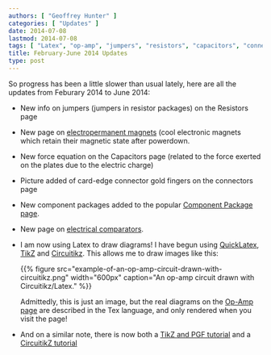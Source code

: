 ```yaml
---
authors: [ "Geoffrey Hunter" ]
categories: [ "Updates" ]
date: 2014-07-08
lastmod: 2014-07-08
tags: [ "Latex", "op-amp", "jumpers", "resistors", "capacitors", "connectors", "component packages", "circuitikz", "tikz" ] 
title: February-June 2014 Updates
type: post
---
```


So progress has been a little slower than usual lately, here are all the updates from Feburary 2014 to June 2014:

* New info on jumpers (jumpers in resistor packages) on the Resistors page

* New page on [electropermanent magnets](/electronics/components/electropermanent-magnets-epms) (cool electronic magnets which retain their magnetic state after powerdown.

* New force equation on the Capacitors page (related to the force exerted on the plates due to the electric charge)

* Picture added of card-edge connector gold fingers on the connectors page

* New component packages added to the popular [Component Package page](/pcb-design/component-packages/).

* New page on [electrical comparators](/electronics/components/comparators).
		
* I am now using Latex to draw diagrams! I have begun using [QuickLatex](http://quicklatex.com/), [TikZ](http://www.texample.net/tikz/) and [Circuitikz](http://www.ctan.org/pkg/circuitikz). This allows me to draw images like this:

    {{% figure src="example-of-an-op-amp-circuit-drawn-with-circuitikz.png" width="600px" caption="An op-amp circuit drawn with Circuitikz/Latex." %}}

    Admittedly, this is just an image, but the real diagrams on the [Op-Amp page](/electronics/components/op-amps) are described in the Tex language, and only rendered when you visit the page!

* And on a similar note, there is now both a [TikZ and PGF tutorial](/programming/languages/tex/tikz-and-pgf-tutorial) and a [CircuitikZ tutorial](/programming/languages/tex/drawing-schematics-with-tikz-and-circuitikz)